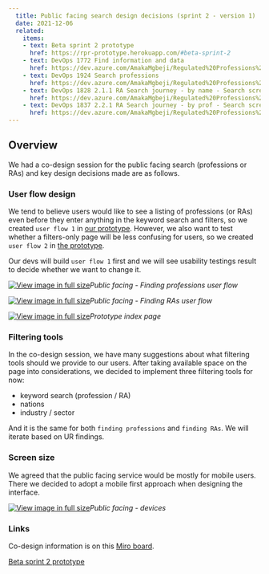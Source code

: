 ```yaml
---
  title: Public facing search design decisions (sprint 2 - version 1)
  date: 2021-12-06
  related:
    items:
    - text: Beta sprint 2 prototype
      href: https://rpr-prototype.herokuapp.com/#beta-sprint-2
    - text: DevOps 1772 Find information and data
      href: https://dev.azure.com/AmakaMgbeji/Regulated%20Professions%20Register%20%28RPR%29%20-%20BETA%20PHASE/_backlogs/backlog/Regulated%20Professions%20Register%20%28RPR%29%20-%20BETA%20PHASE%20Team/Stories/?showParents=true&workitem=1772
    - text: DevOps 1924 Search professions
      href: https://dev.azure.com/AmakaMgbeji/Regulated%20Professions%20Register%20%28RPR%29%20-%20BETA%20PHASE/_backlogs/backlog/Regulated%20Professions%20Register%20%28RPR%29%20-%20BETA%20PHASE%20Team/Stories/?showParents=true&workitem=1924
    - text: DevOps 1828 2.1.1 RA Search journey - by name - Search screen
      href: https://dev.azure.com/AmakaMgbeji/Regulated%20Professions%20Register%20%28RPR%29%20-%20BETA%20PHASE/_backlogs/backlog/Regulated%20Professions%20Register%20%28RPR%29%20-%20BETA%20PHASE%20Team/Stories/?showParents=true&workitem=1828
    - text: DevOps 1837 2.2.1 RA Search journey - by prof - Search screen
      href: https://dev.azure.com/AmakaMgbeji/Regulated%20Professions%20Register%20%28RPR%29%20-%20BETA%20PHASE/_backlogs/backlog/Regulated%20Professions%20Register%20%28RPR%29%20-%20BETA%20PHASE%20Team/Stories/?showParents=true&workitem=1837
---
```


## Overview 

We had a co-design session for the public facing search (professions or RAs) and key design decisions made are as follows.

### User flow design

We tend to believe users would like to see a listing of professions (or RAs) even before they enter anything in the keyword search and filters, so we created `user flow 1` in [our prototype](https://rpr-prototype.herokuapp.com/#beta-sprint-2). However, we also want to test whether a filters-only page will be less confusing for users, so we created `user flow 2` in [the prototype](https://rpr-prototype.herokuapp.com/#beta-sprint-2). 

Our devs will build `user flow 1` first and we will see usability testings result to decide whether we want to change it. 


[![View image in full size](01.png)](01.png)*Public facing - Finding professions user flow*

[![View image in full size](02.png)](02.png)*Public facing - Finding RAs user flow*

[![View image in full size](prototype-index-page.png)](prototype-index-page.png)*Prototype index page*

### Filtering tools

In the co-design session, we have many suggestions about what filtering tools should we provide to our users. After taking available space on the page into considerations, we decided to implement three filtering tools for now:
* keyword search (profession / RA)
* nations
* industry / sector

And it is the same for both `finding professions` and `finding RAs`. We will iterate based on UR findings. 

### Screen size

We agreed that the public facing service would be mostly for mobile users. There we decided to adopt a mobile first approach when designing the interface.

[![View image in full size](03.png)](03.png)*Public facing - devices*


### Links

Co-design information is on this [Miro board](https://miro.com/app/board/o9J_lkEVwtI=/?moveToWidget=3458764514455848497&cot=14).

[Beta sprint 2 prototype](https://rpr-prototype.herokuapp.com/#beta-sprint-2)
